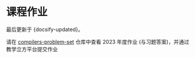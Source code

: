 # 课程作业

最后更新于 {docsify-updated}。

请在 [compilers-problem-set](https://github.com/courses-at-nju-by-hfwei/compilers-problem-set) 仓库中查看 2023 年度作业 (与习题答案)，并通过教学立方平台提交作业